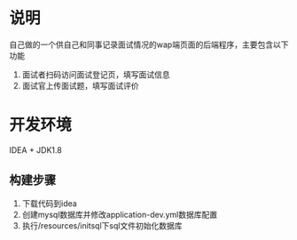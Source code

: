 # 说明
自己做的一个供自己和同事记录面试情况的wap端页面的后端程序，主要包含以下功能
1. 面试者扫码访问面试登记页，填写面试信息
2. 面试官上传面试题，填写面试评价  

# 开发环境
IDEA + JDK1.8

## 构建步骤
1. 下载代码到idea
2. 创建mysql数据库并修改application-dev.yml数据库配置
3. 执行/resources/initsql下sql文件初始化数据库